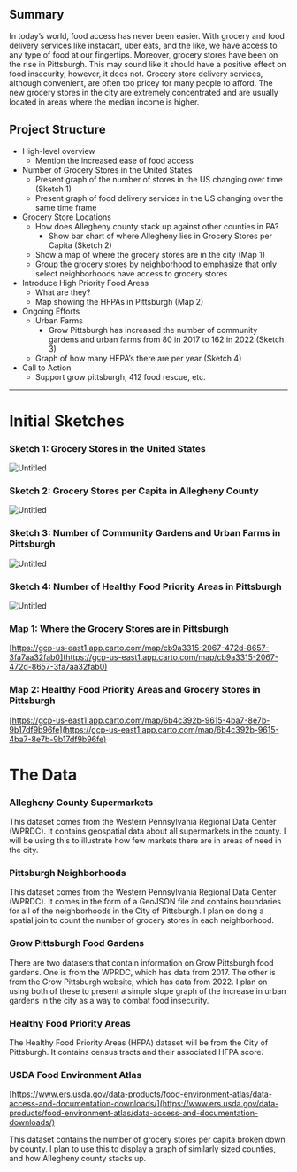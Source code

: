 ## Summary

In today’s world, food access has never been easier. With grocery and food delivery services like instacart, uber eats, and the like, we have access to any type of food at our fingertips. Moreover, grocery stores have been on the rise in Pittsburgh. This may sound like it should have a positive effect on food insecurity, however, it does not. Grocery store delivery services, although convenient, are often too pricey for many people to afford. The new grocery stores in the city are extremely concentrated and are usually located in areas where the median income is higher.

## Project Structure
- High-level overview
    - Mention the increased ease of food access
- Number of Grocery Stores in the United States
    - Present graph of the number of stores in the US changing over time (Sketch 1)
    - Present graph of food delivery services in the US changing over the same time frame
- Grocery Store Locations
    - How does Allegheny county stack up against other counties in PA?
        - Show bar chart of where Allegheny lies in Grocery Stores per Capita (Sketch 2)
    - Show a map of where the grocery stores are in the city (Map 1)
    - Group the grocery stores by neighborhood to emphasize that only select neighborhoods have access to grocery stores
- Introduce High Priority Food Areas
    - What are they?
    - Map showing the HFPAs in Pittsburgh (Map 2)
- Ongoing Efforts
    - Urban Farms
        - Grow Pittsburgh has increased the number of community gardens and urban farms from 80 in 2017 to 162 in 2022 (Sketch 3)
    - Graph of how many HFPA’s there are per year (Sketch 4)
- Call to Action
    - Support grow pittsburgh, 412 food rescue, etc.

---

# Initial Sketches
### Sketch 1: Grocery Stores in the United States

![Untitled](https://s3-us-west-2.amazonaws.com/secure.notion-static.com/7c94b8f6-bdbb-4468-b69c-3037294f0235/Untitled.png)

### Sketch 2: Grocery Stores per Capita in Allegheny County

![Untitled](https://s3-us-west-2.amazonaws.com/secure.notion-static.com/4fc4dfc6-1545-43e6-9761-4c0d9cda8326/Untitled.png)

### Sketch 3: Number of Community Gardens and Urban Farms in Pittsburgh

![Untitled](https://s3-us-west-2.amazonaws.com/secure.notion-static.com/df22e7ad-2478-4fc1-905f-ce21195c2229/Untitled.png)

### Sketch 4: Number of Healthy Food Priority Areas in Pittsburgh

![Untitled](https://s3-us-west-2.amazonaws.com/secure.notion-static.com/ed1419a1-7649-4a73-b074-427bc9dcd1eb/Untitled.png)

### Map 1: Where the Grocery Stores are in Pittsburgh

[https://gcp-us-east1.app.carto.com/map/cb9a3315-2067-472d-8657-3fa7aa32fab0](https://gcp-us-east1.app.carto.com/map/cb9a3315-2067-472d-8657-3fa7aa32fab0)

### Map 2: Healthy Food Priority Areas and Grocery Stores in Pittsburgh

[https://gcp-us-east1.app.carto.com/map/6b4c392b-9615-4ba7-8e7b-9b17df9b96fe](https://gcp-us-east1.app.carto.com/map/6b4c392b-9615-4ba7-8e7b-9b17df9b96fe)

# The Data
### Allegheny County Supermarkets

This dataset comes from the Western Pennsylvania Regional Data Center (WPRDC). It contains geospatial data about all supermarkets in the county. I will be using this to illustrate how few markets there are in areas of need in the city.

### Pittsburgh Neighborhoods

This dataset comes from the Western Pennsylvania Regional Data Center (WPRDC). It comes in the form of a GeoJSON file and contains boundaries for all of the neighborhoods in the City of Pittsburgh. I plan on doing a spatial join to count the number of grocery stores in each neighborhood.

### Grow Pittsburgh Food Gardens

There are two datasets that contain information on Grow Pittsburgh food gardens. One is from the WPRDC, which has data from 2017. The other is from the Grow Pittsburgh website, which has data from 2022. I plan on using both of these to present a simple slope graph of the increase in urban gardens in the city as a way to combat food insecurity.

### Healthy Food Priority Areas

The Healthy Food Priority Areas (HFPA) dataset will be from the City of Pittsburgh. It contains census tracts and their associated HFPA score.

### USDA Food Environment Atlas

[https://www.ers.usda.gov/data-products/food-environment-atlas/data-access-and-documentation-downloads/](https://www.ers.usda.gov/data-products/food-environment-atlas/data-access-and-documentation-downloads/)

This dataset contains the number of grocery stores per capita broken down by county. I plan to use this to display a graph of similarly sized counties, and how Allegheny county stacks up.
